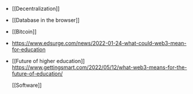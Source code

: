 - [[Decentralization]]
- [[Database in the browser]]
- [[Bitcoin]]
- https://www.edsurge.com/news/2022-01-24-what-could-web3-mean-for-education
- [[Future of higher education]]
  https://www.gettingsmart.com/2022/05/12/what-web3-means-for-the-future-of-education/
  
  [[Software]]
